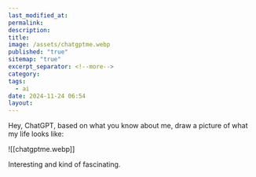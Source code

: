 ```yaml
---
last_modified_at: 
permalink: 
description: 
title: 
image: /assets/chatgptme.webp
published: "true"
sitemap: "true"
excerpt_separator: <!--more-->
category: 
tags:
  - ai
date: 2024-11-24 06:54
layout:
---
```

Hey, ChatGPT, based on what you know about me, draw a picture of what my life looks like:

![[chatgptme.webp]]

Interesting and kind of fascinating. 
